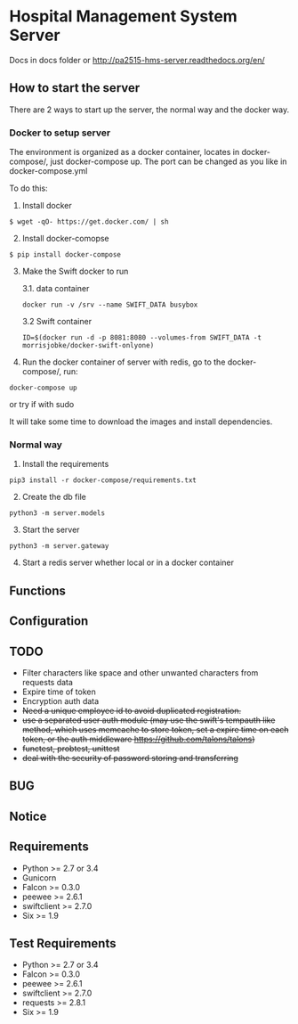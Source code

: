 Hospital Management System Server
================
Docs in docs folder or http://pa2515-hms-server.readthedocs.org/en/

## How to start the server
There are 2 ways to start up the server, the normal way and the docker way.


### Docker to setup server

The environment is organized as a docker container, locates in docker-compose/,
just docker-compose up. The port can be changed as you like in docker-compose.yml

To do this:
1. Install docker
```
$ wget -qO- https://get.docker.com/ | sh
```

2. Install docker-comopse
```
$ pip install docker-compose
```

3. Make the Swift docker to run

    3.1. data container
    ```
    docker run -v /srv --name SWIFT_DATA busybox
    ```
    3.2 Swift container
    ```
    ID=$(docker run -d -p 8081:8080 --volumes-from SWIFT_DATA -t morrisjobke/docker-swift-onlyone)
    ```

4. Run the docker container of server with redis, go to the docker-compose/, run:
```
docker-compose up
```
or try if with sudo

It will take some time to download the images and install dependencies.


### Normal way
1. Install the requirements
```
pip3 install -r docker-compose/requirements.txt
```

2. Create the db file
```
python3 -m server.models
```

3. Start the server
```
python3 -m server.gateway
```

4. Start a redis server whether local or in a docker container

Functions
---------------


Configuration
---------------


TODO
---------------
- Filter characters like space and other unwanted characters from requests data
- Expire time of token
- Encryption auth data
- ~~Need a unique employee id to avoid duplicated registration.~~
- ~~use a separated user auth module (may use the swift's tempauth like method, which uses memcache to store token, set a expire time on each token, or the auth middleware <https://github.com/talons/talons>)~~
- ~~functest, probtest, unittest~~
- ~~deal with the security of password storing and transferring~~


BUG
---------------



Notice
---------------


Requirements
---------------
- Python >= 2.7 or 3.4
- Gunicorn
- Falcon >= 0.3.0
- peewee >= 2.6.1
- swiftclient >= 2.7.0
- Six >= 1.9

Test Requirements
---------------
- Python >= 2.7 or 3.4
- Falcon >= 0.3.0
- peewee >= 2.6.1
- swiftclient >= 2.7.0
- requests >= 2.8.1
- Six >= 1.9
